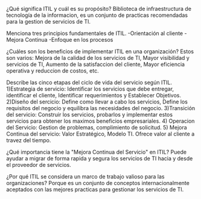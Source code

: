 ¿Qué significa ITIL y cuál es su propósito? 
Biblioteca de infraestructura de tecnología de la informacion, es un conjunto de practicas recomendadas para la gestion de servicios de TI.

Menciona tres principios fundamentales de ITIL. 
-Orientación al cliente
-Mejora Continua
-Enfoque en los procesos

¿Cuáles son los beneficios de implementar ITIL en una organización? 
Estos son varios: Mejora de la calidad de los servicios de TI, Mayor visibilidad y servicios de TI, Aumento de la satisfaccion del cliente,
Mayor eficiencia operativa y reduccion de costos, etc.


Describe las cinco etapas del ciclo de vida del servicio según ITIL. 
1)Estrategia de servicio: Identificar los servicios que debe entregar, identificar el cliente, Identificar requerimientos y Establecer Objetivos.
2)Diseño del sercicio: Define como llevar a cabo los servicios, Define los requisitos del negocio y equilibra las necesidades del negocio.
3)Transición del servicio: Construir los servicios, probarlos y implementar estos servicios para obtener los maximos beneficios empresariales.
4) Operacion del Servicio: Gestion de problemas, complimiento de solicitud.
5) Mejora Continua del servicio: Valor Estratégico, Modelo TI. Ofrece valor al cliente a travez del tiempo.

¿Qué importancia tiene la "Mejora Continua del Servicio" en ITIL? 
Puede ayudar a migrar de forma rapida y segura los servicios de TI hacia y desde el proveedor de servicios.

¿Por qué ITIL se considera un marco de trabajo valioso para las organizaciones?
Porque es un conjunto de conceptos internacionalmente aceptados con las mejores practicas para gestionar los servicios de TI.

